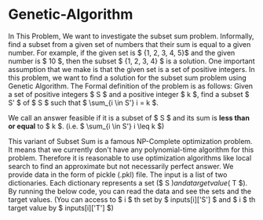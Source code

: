 # Genetic-Algorithm

In This Problem, We want to investigate the subset sum problem. Informally, find a subset from a given set of numbers that their sum is equal to a given number. For example, if the given set is $ {1, 2, 3, 4, 5}$  and the given number is $ 10 $, then the subset $ {1, 2, 3, 4} $ is a solution. One important assumption that we make is that the given set is a set of positive integers. In this problem, we want to find a solution for the subset sum problem using Genetic Algorithm.
The Formal definition of the problem is as follows:
Given a set of positive integers $ S $ and a positive integer $ k $, find a subset $ S' $ of $ S $ such that $ \sum_{i \in S'} i = k $.

We call an answer feasible if it is a subset of $ S $ and its sum is **less than or equal** to $ k $. (i.e. $ \sum_{i \in S'} i \leq k $)

This variant of Subset Sum is a famous NP-Complete optimization problem. It means that we currently don't have any polynomial-time algorithm for this problem. Therefore it is reasonable to use optimization algorithms like local search to find an approximate but not necessarily perfect answer.
We provide data in the form of pickle (.pkl) file. The input is a list of two dictionaries. Each dictionary represents a set ($ S $) and a target value ($ T $). By running the below code, you can read the data and see the sets and the target values. (You can access to $ i $ th set by $ inputs[i]['S'] $ and $ i $ th target value by $ inputs[i]['T'] $)
